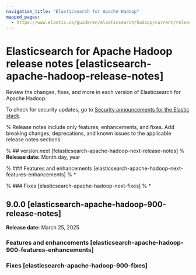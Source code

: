 ```yaml
---
navigation_title: "Elasticsearch for Apache Hadoop"
mapped_pages:
  - https://www.elastic.co/guide/en/elasticsearch/hadoop/current/release-notes.html
---
```


# Elasticsearch for Apache Hadoop release notes [elasticsearch-apache-hadoop-release-notes]

Review the changes, fixes, and more in each version of Elasticsearch for Apache Hadoop. 

To check for security updates, go to [Security announcements for the Elastic stack](https://discuss.elastic.co/c/announcements/security-announcements/31).

% Release notes include only features, enhancements, and fixes. Add breaking changes, deprecations, and known issues to the applicable release notes sections. 

% ## version.next [felasticsearch-apache-hadoop-next-release-notes]
% **Release date:** Month day, year

% ### Features and enhancements [elasticsearch-apache-hadoop-next-features-enhancements]
% * 

% ### Fixes [elasticsearch-apache-hadoop-next-fixes]
% * 

## 9.0.0 [elasticsearch-apache-hadoop-900-release-notes]
**Release date:** March 25, 2025

### Features and enhancements [elasticsearch-apache-hadoop-900-features-enhancements]

### Fixes [elasticsearch-apache-hadoop-900-fixes]